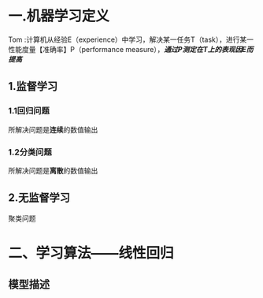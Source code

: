 # 一.机器学习定义
Tom :计算机从经验E（experience）中学习，解决某一任务T（task），进行某一性能度量【准确率】P（performance measure），***通过P测定在T上的表现因E而提高***


## 1.监督学习

### 1.1回归问题
所解决问题是**连续**的数值输出
### 1.2分类问题
所解决问题是**离散**的数值输出
 
## 2.无监督学习

聚类问题

# 二、学习算法——线性回归
## 模型描述




